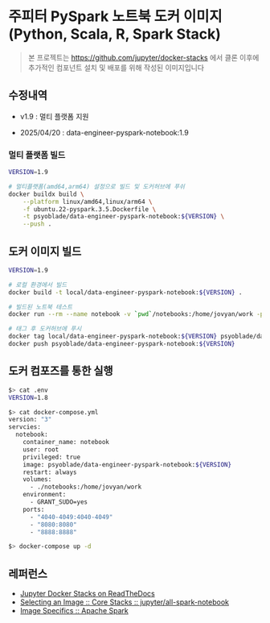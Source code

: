 # 주피터 PySpark 노트북 도커 이미지 (Python, Scala, R, Spark Stack)
> 본 프로젝트는 https://github.com/jupyter/docker-stacks 에서 클론 이후에 추가적인 컴포넌트 설치 및 배포를 위해 작성된 이미지입니다

## 수정내역
* v1.9 : 멀티 플랫폼 지원
 - 2025/04/20 : data-engineer-pyspark-notebook:1.9

### 멀티 플랫폼 빌드
```bash
VERSION=1.9

# 멀티플랫폼(amd64,arm64) 설정으로 빌드 및 도커허브에 푸쉬
docker buildx build \
    --platform linux/amd64,linux/arm64 \
    -f ubuntu.22-pyspark.3.5.Dockerfile \
    -t psyoblade/data-engineer-pyspark-notebook:${VERSION} \
    --push .
```

## 도커 이미지 빌드
```bash
VERSION=1.9

# 로컬 환경에서 빌드
docker build -t local/data-engineer-pyspark-notebook:${VERSION} .

# 빌드된 노트북 테스트 
docker run --rm --name notebook -v `pwd`/notebooks:/home/jovyan/work -p 8888:8888 -d local/data-engineer-pyspark-notebook:${VERSION}

# 태그 후 도커허브에 푸시
docker tag local/data-engineer-pyspark-notebook:${VERSION} psyoblade/data-engineer-pyspark-notebook:${VERSION}
docker push psyoblade/data-engineer-pyspark-notebook:${VERSION}
```

## 도커 컴포즈를 통한 실행
```bash
$> cat .env
VERSION=1.8

$> cat docker-compose.yml
version: "3"
servcies:
  notebook:
    container_name: notebook
    user: root
    privileged: true
    image: psyoblade/data-engineer-pyspark-notebook:${VERSION}
    restart: always
    volumes:
      - ./notebooks:/home/jovyan/work
    environment:
      - GRANT_SUDO=yes
    ports:
      - "4040-4049:4040-4049"
      - "8080:8080"
      - "8888:8888"

$> docker-compose up -d
```

## 레퍼런스
- [Jupyter Docker Stacks on ReadTheDocs](http://jupyter-docker-stacks.readthedocs.io/en/latest/index.html)
- [Selecting an Image :: Core Stacks :: jupyter/all-spark-notebook](http://jupyter-docker-stacks.readthedocs.io/en/latest/using/selecting.html#jupyter-all-spark-notebook)
- [Image Specifics :: Apache Spark](http://jupyter-docker-stacks.readthedocs.io/en/latest/using/specifics.html#apache-spark)


